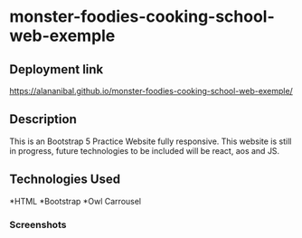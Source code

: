 # monster-foodies-cooking-school-web-exemple


## Deployment link 
https://alananibal.github.io/monster-foodies-cooking-school-web-exemple/


## Description

This is an Bootstrap 5 Practice Website fully responsive. This website is still in progress, future technologies to be included will be react, aos and JS.

## Technologies Used
*HTML
*Bootstrap
*Owl Carrousel


### Screenshots





